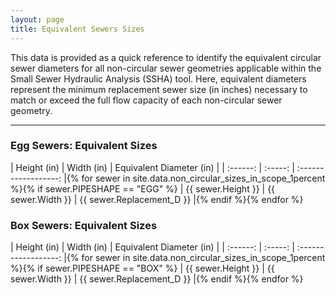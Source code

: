 ```yaml
---
layout: page
title: Equivalent Sewers Sizes
---
```


This data is provided as a quick reference to identify the equivalent circular sewer diameters for all non-circular sewer geometries applicable within the Small Sewer Hydraulic Analysis (SSHA) tool. Here, equivalent diameters represent the minimum replacement sewer size (in inches) necessary to match or exceed the full flow capacity of each non-circular sewer geometry.

<hr>

### Egg Sewers: Equivalent Sizes

| Height (in) | Width (in) | Equivalent Diameter (in) |
| :------: | :-----: | :------------------: |{% for sewer in site.data.non_circular_sizes_in_scope_1percent %}{% if sewer.PIPESHAPE == "EGG" %}
| {{ sewer.Height }} | {{ sewer.Width }} | {{ sewer.Replacement_D }} |{% endif %}{% endfor %}

### Box Sewers: Equivalent Sizes

| Height (in) | Width (in) | Equivalent Diameter (in) |
| :------: | :-----: | :------------------: |{% for sewer in site.data.non_circular_sizes_in_scope_1percent %}{% if sewer.PIPESHAPE == "BOX" %}
| {{ sewer.Height }} | {{ sewer.Width }} | {{ sewer.Replacement_D }} |{% endif %}{% endfor %}
